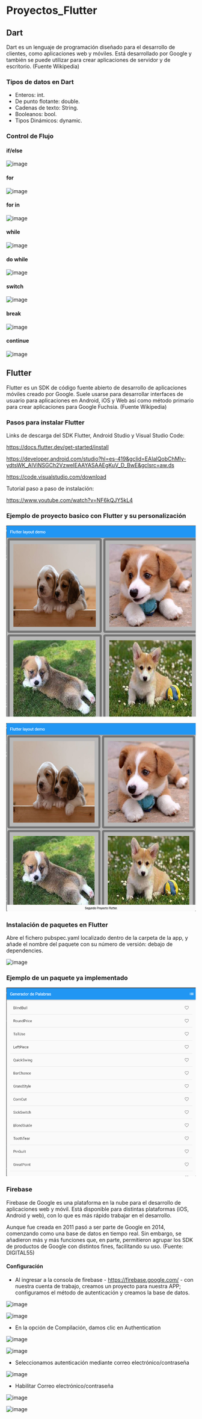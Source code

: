 # Proyectos_Flutter
## Dart

Dart es un lenguaje de programación diseñado para el desarrollo de clientes, como aplicaciones web y móviles. Está desarrollado por Google y también se puede utilizar para crear aplicaciones de servidor y de escritorio. (Fuente Wikipedia)

### Tipos de datos en Dart

- Enteros: int.
- De punto flotante: double.
- Cadenas de texto: String.
- Booleanos: bool.
- Tipos Dinámicos: dynamic.

### Control de Flujo

#### if/else

![image](https://user-images.githubusercontent.com/110683744/208883947-89d7e0c0-7a13-4454-b373-9a8e73f9b59c.png)

#### for

![image](https://user-images.githubusercontent.com/110683744/208884108-39d33ccc-cfc4-4498-bb32-89465a7396db.png)

#### for in

![image](https://user-images.githubusercontent.com/110683744/208884314-20d0614d-c2ad-4514-946b-8bda114f78de.png)

#### while

![image](https://user-images.githubusercontent.com/110683744/208884489-482441e9-8bc2-49f0-a774-0806a1a41431.png)

#### do while

![image](https://user-images.githubusercontent.com/110683744/208884732-597d0ea9-478e-48d0-92db-bf2e5405b288.png)

#### switch

![image](https://user-images.githubusercontent.com/110683744/208884928-40e9cfb7-85a8-4887-9434-10d03865db54.png)

#### break

![image](https://user-images.githubusercontent.com/110683744/208885286-2f6a0cc6-66eb-4968-970a-79d1d34c4377.png)

#### continue

![image](https://user-images.githubusercontent.com/110683744/208885379-3f6c55a3-782e-47b0-af9c-6ee296a15374.png)

## Flutter

Flutter es un SDK de código fuente abierto de desarrollo de aplicaciones móviles creado por Google. Suele usarse para desarrollar interfaces de usuario para aplicaciones en Android, iOS y Web así como método primario para crear aplicaciones para Google Fuchsia. (Fuente Wikipedia)

### Pasos para instalar Flutter

Links de descarga del SDK Flutter, Android Studio y Visual Studio Code:

https://docs.flutter.dev/get-started/install

https://developer.android.com/studio?hl=es-419&gclid=EAIaIQobChMIy-ydtsWK_AIViNSGCh2VzweIEAAYASAAEgKuV_D_BwE&gclsrc=aw.ds

https://code.visualstudio.com/download

Tutorial paso a paso de instalación:

https://www.youtube.com/watch?v=NF6kQJY5kL4

### Ejemplo de proyecto basico con Flutter y su personalización

![image](https://github.com/WilliamQ16/Proyectos_Flutter/blob/main/Readme/Imagen1.png)

![image](https://github.com/WilliamQ16/Proyectos_Flutter/blob/main/Readme/Imagen2.png)

### Instalación de paquetes en Flutter

Abre el fichero pubspec.yaml localizado dentro de la carpeta de la app, y añade el nombre del paquete con su número de versión: debajo de dependencies.

![image](https://www.ionos.es/digitalguide/fileadmin/DigitalGuide/Screenshots_2020/Android-Studio-adding-a-language-package-in-the-Flutter-app.png)

### Ejemplo de un paquete ya implementado

![image](https://github.com/WilliamQ16/Proyectos_Flutter/blob/main/Readme/Imagen5.png)

### Firebase

Firebase de Google es una plataforma en la nube para el desarrollo de aplicaciones web y móvil. Está disponible para distintas plataformas (iOS, Android y web), con lo que es más rápido trabajar en el desarrollo.

Aunque fue creada en 2011 pasó a ser parte de Google en 2014, comenzando como una base de datos en tiempo real. Sin embargo, se añadieron más y más funciones que, en parte, permitieron agrupar los SDK de productos de Google con distintos fines, facilitando su uso. (Fuente: DIGITAL55)

#### Configuración 

- Al ingresar a la consola de firebase - https://firebase.google.com/ - con nuestra cuenta de
trabajo, creamos un proyecto para nuestra APP; configuramos el método de autenticación y
creamos la base de datos.

![image](https://user-images.githubusercontent.com/110683744/208893300-72552659-83aa-4574-9c18-434a502a1ac3.png)

![image](https://user-images.githubusercontent.com/110683744/208893517-8b5333e1-1ade-4d27-a618-6a19e3f6bca3.png)

- En la opción de Compilación, damos clic en
Authentication

![image](https://user-images.githubusercontent.com/110683744/208893761-93aba33e-7bec-4550-9178-8a8cdc8fa0d5.png)

![image](https://user-images.githubusercontent.com/110683744/208893940-b979096d-2181-4179-859c-8dee1172ccbe.png)

- Seleccionamos autenticación mediante correo
electrónico/contraseña

![image](https://user-images.githubusercontent.com/110683744/208894194-9d1e1a81-f5c2-41e9-83b4-16d3f091ea5e.png)

- Habilitar Correo electrónico/contraseña

![image](https://user-images.githubusercontent.com/110683744/208894563-02b6b9b0-2290-4d85-9f7b-a67720b47d28.png)

![image](https://user-images.githubusercontent.com/110683744/208894782-469233b5-1108-4f32-a91a-0bf7582e5ae0.png)
